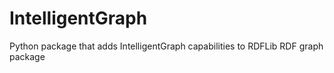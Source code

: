 # IntelligentGraph
Python package that adds IntelligentGraph capabilities to RDFLib RDF graph package
